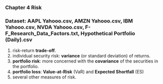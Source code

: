 ### Chapter 4 Risk
### Dataset: AAPL Yahooo.csv, AMZN Yahooo.csv, IBM Yahooo.csv, NVDA Yahooo.csv, F-F_Research_Data_Factors.txt, Hypothetical Portfolio (Daily).csv
1. risk-return **trade-off**.
2. individual security risk: **variance** (or standard deviation) of returns.
3. **portfolio risk**: more concerned with the **covariance** of the securities in the portfolio.
4. **portfolio loss**: **Value-at-Risk** (VaR) and **Expected Shortfall** (ES)
5. several other measures of risk.
